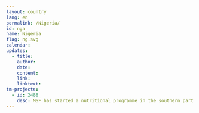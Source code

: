 ```yaml
---
layout: country
lang: en
permalink: /Nigeria/
id: nga
name: Nigeria
flag: ng.svg
calendar: 
updates:
  - title:
    author:
    date:
    content:
    link:
    linktext:
tm-projects:
  - id: 2488
    desc: MSF has started a nutritional programme in the southern part of Maiduguri, Borno state, Nigeria). More than one million internally displaced persons (IDPs) have been identified in Maiduguri alone, doubling the host population. Where MSF is providing care alone, there are approximately 227 000 IDPs. They are difficult to identify and reach. MSF targets the dense areas (more buildings = more population) as people there are more vulnerable to malnutrition and transmittable diseases. As MSFis new to the area, a more detailed map would allow surveillance teams to advance faster in order to facilitate food distribution.
---
```

